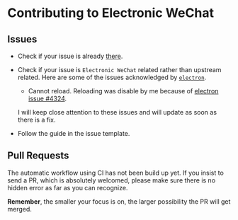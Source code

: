 # Contributing to Electronic WeChat

## Issues

- Check if your issue is already [there](https://github.com/geeeeeeeeek/electronic-wechat). 

- Check if your issue is `Electronic WeChat` related rather than upstream related. Here are some of the issues acknowledged by [`electron`](https://github.com/atom/electron/issues/).

  - Cannot reload. Reloading was disable by me because of [electron issue #4324](https://github.com/atom/electron/issues/4324).

  I will keep close attention to these issues and will update as soon as there is a fix.

- Follow the guide in the issue template.


## Pull Requests

The automatic workflow using CI has not been build up yet. If you insist to send a PR, which is absolutely welcomed, please make sure there is no hidden error as far as you can recognize. 

**Remember**, the smaller your focus is on, the larger possibility the PR will get merged.